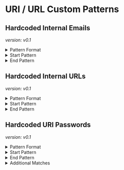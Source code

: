 <!-- WARNING: This README is generated automatically
-->
# URI / URL Custom Patterns

## Hardcoded Internal Emails



*version: v0.1*



<details>
<summary>Pattern Format</summary>
<p>

```regex
[^:@\r\n \t"'/\p{Cc}]+@(internal\.)?example\.com
```

</p>
</details>

<details>
<summary>Start Pattern</summary>
<p>

```regex
\A|[\s"'`,;=]
```

</p>
</details><details>
<summary>End Pattern</summary>
<p>

```regex
\Z|[^a-zA-Z._0-9-]
```

</p>
</details>

## Hardcoded Internal URLs



*version: v0.1*



<details>
<summary>Pattern Format</summary>
<p>

```regex
[A-Za-z][A-Za-z0-9+_-]*://([^/?#\s\p{Cc}]*[.@])?(example\.com|internal\.example\.com)[/?#]?[^\s"']*
```

</p>
</details>

<details>
<summary>Start Pattern</summary>
<p>

```regex
\A|[^A-Za-z0-9+_-]
```

</p>
</details><details>
<summary>End Pattern</summary>
<p>

```regex
\z|[\s'"]
```

</p>
</details>

## Hardcoded URI Passwords



*version: v0.1*



<details>
<summary>Pattern Format</summary>
<p>

```regex
[^$/?#@\s][^/?#@\s\p{Cc}]*
```

</p>
</details>

<details>
<summary>Start Pattern</summary>
<p>

```regex
\b[A-Za-z][A-Za-z0-9+_-]*://[^/?#:@\s\p{Cc}]*:
```

</p>
</details><details>
<summary>End Pattern</summary>
<p>

```regex
@[\p{L}\p{N}\.-]*(?:\:[0-9]{1,5})?[/?#\s]
```

</p>
</details>
<details>
<summary>Additional Matches</summary>
<p>
Add these additional matches to the [Secret Scanning Custom Pattern](https://docs.github.com/en/enterprise-cloud@latest/code-security/secret-scanning/defining-custom-patterns-for-secret-scanning#example-of-a-custom-pattern-specified-using-additional-requirements).


- Not Match: `(?i)^[[{(<]?(?:password|passwd|secret)[\]})>]?$`
- Not Match: `^\$?\{[^}+]\}i\}$`
- Not Match: `^%(?:\.\*)?s$`

</p>
</details>